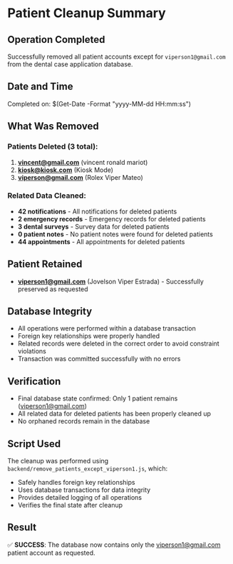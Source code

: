 # Patient Cleanup Summary

## Operation Completed
Successfully removed all patient accounts except for `viperson1@gmail.com` from the dental case application database.

## Date and Time
Completed on: $(Get-Date -Format "yyyy-MM-dd HH:mm:ss")

## What Was Removed

### Patients Deleted (3 total):
1. **vincent@gmail.com** (vincent ronald mariot)
2. **kiosk@kiosk.com** (Kiosk Mode)
3. **viperson@gmail.com** (Rolex Viper Mateo)

### Related Data Cleaned:
- **42 notifications** - All notifications for deleted patients
- **2 emergency records** - Emergency records for deleted patients
- **3 dental surveys** - Survey data for deleted patients
- **0 patient notes** - No patient notes were found for deleted patients
- **44 appointments** - All appointments for deleted patients

## Patient Retained
- **viperson1@gmail.com** (Jovelson Viper Estrada) - Successfully preserved as requested

## Database Integrity
- All operations were performed within a database transaction
- Foreign key relationships were properly handled
- Related records were deleted in the correct order to avoid constraint violations
- Transaction was committed successfully with no errors

## Verification
- Final database state confirmed: Only 1 patient remains (viperson1@gmail.com)
- All related data for deleted patients has been properly cleaned up
- No orphaned records remain in the database

## Script Used
The cleanup was performed using `backend/remove_patients_except_viperson1.js`, which:
- Safely handles foreign key relationships
- Uses database transactions for data integrity
- Provides detailed logging of all operations
- Verifies the final state after cleanup

## Result
✅ **SUCCESS**: The database now contains only the viperson1@gmail.com patient account as requested. 